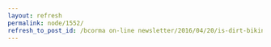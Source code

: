 ```yaml
---
layout: refresh
permalink: node/1552/
refresh_to_post_id: /bcorma on-line newsletter/2016/04/20/is-dirt-biking-important-to-you
---
```

